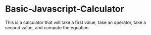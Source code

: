 # Basic-Javascript-Calculator
This is a calculator that will take a first value, take an operator, take a second value, and compute the equation.
